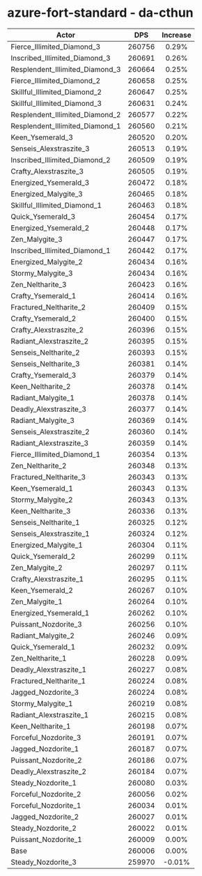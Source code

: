 # azure-fort-standard - da-cthun
| Actor | DPS | Increase |
|---|:---:|:---:|
|Fierce_Illimited_Diamond_3|260756|0.29%|
|Inscribed_Illimited_Diamond_3|260691|0.26%|
|Resplendent_Illimited_Diamond_3|260664|0.25%|
|Fierce_Illimited_Diamond_2|260658|0.25%|
|Skillful_Illimited_Diamond_2|260647|0.25%|
|Skillful_Illimited_Diamond_3|260631|0.24%|
|Resplendent_Illimited_Diamond_2|260577|0.22%|
|Resplendent_Illimited_Diamond_1|260560|0.21%|
|Keen_Ysemerald_3|260520|0.20%|
|Senseis_Alexstraszite_3|260513|0.19%|
|Inscribed_Illimited_Diamond_2|260509|0.19%|
|Crafty_Alexstraszite_3|260505|0.19%|
|Energized_Ysemerald_3|260472|0.18%|
|Energized_Malygite_3|260465|0.18%|
|Skillful_Illimited_Diamond_1|260463|0.18%|
|Quick_Ysemerald_3|260454|0.17%|
|Energized_Ysemerald_2|260448|0.17%|
|Zen_Malygite_3|260447|0.17%|
|Inscribed_Illimited_Diamond_1|260442|0.17%|
|Energized_Malygite_2|260434|0.16%|
|Stormy_Malygite_3|260434|0.16%|
|Zen_Neltharite_3|260423|0.16%|
|Crafty_Ysemerald_1|260414|0.16%|
|Fractured_Neltharite_2|260409|0.15%|
|Crafty_Ysemerald_2|260400|0.15%|
|Crafty_Alexstraszite_2|260396|0.15%|
|Radiant_Alexstraszite_2|260395|0.15%|
|Senseis_Neltharite_2|260393|0.15%|
|Senseis_Neltharite_3|260381|0.14%|
|Crafty_Ysemerald_3|260379|0.14%|
|Keen_Neltharite_2|260378|0.14%|
|Radiant_Malygite_1|260378|0.14%|
|Deadly_Alexstraszite_3|260377|0.14%|
|Radiant_Malygite_3|260369|0.14%|
|Senseis_Alexstraszite_2|260360|0.14%|
|Radiant_Alexstraszite_3|260359|0.14%|
|Fierce_Illimited_Diamond_1|260354|0.13%|
|Zen_Neltharite_2|260348|0.13%|
|Fractured_Neltharite_3|260343|0.13%|
|Keen_Ysemerald_1|260343|0.13%|
|Stormy_Malygite_2|260343|0.13%|
|Keen_Neltharite_3|260336|0.13%|
|Senseis_Neltharite_1|260325|0.12%|
|Senseis_Alexstraszite_1|260324|0.12%|
|Energized_Malygite_1|260304|0.11%|
|Quick_Ysemerald_2|260299|0.11%|
|Zen_Malygite_2|260297|0.11%|
|Crafty_Alexstraszite_1|260295|0.11%|
|Keen_Ysemerald_2|260267|0.10%|
|Zen_Malygite_1|260264|0.10%|
|Energized_Ysemerald_1|260262|0.10%|
|Puissant_Nozdorite_3|260256|0.10%|
|Radiant_Malygite_2|260246|0.09%|
|Quick_Ysemerald_1|260232|0.09%|
|Zen_Neltharite_1|260228|0.09%|
|Deadly_Alexstraszite_1|260227|0.08%|
|Fractured_Neltharite_1|260224|0.08%|
|Jagged_Nozdorite_3|260224|0.08%|
|Stormy_Malygite_1|260219|0.08%|
|Radiant_Alexstraszite_1|260215|0.08%|
|Keen_Neltharite_1|260198|0.07%|
|Forceful_Nozdorite_3|260191|0.07%|
|Jagged_Nozdorite_1|260187|0.07%|
|Puissant_Nozdorite_2|260186|0.07%|
|Deadly_Alexstraszite_2|260184|0.07%|
|Steady_Nozdorite_1|260080|0.03%|
|Forceful_Nozdorite_2|260056|0.02%|
|Forceful_Nozdorite_1|260034|0.01%|
|Jagged_Nozdorite_2|260027|0.01%|
|Steady_Nozdorite_2|260022|0.01%|
|Puissant_Nozdorite_1|260009|0.00%|
|Base|260006|0.00%|
|Steady_Nozdorite_3|259970|-0.01%|

